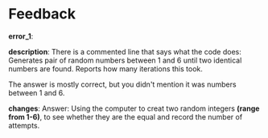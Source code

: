 # Feedback

**error_1**:

**description**: There is a commented line that says what the code does: Generates pair of random numbers between 1 and 6 until two identical numbers are found. Reports how many iterations this took.

The answer is mostly correct, but you didn't mention it was numbers between 1 and 6.

**changes**:
Answer: Using the computer to creat two random integers **(range from 1-6)**, to see whether they are the equal and record the number of attempts.
